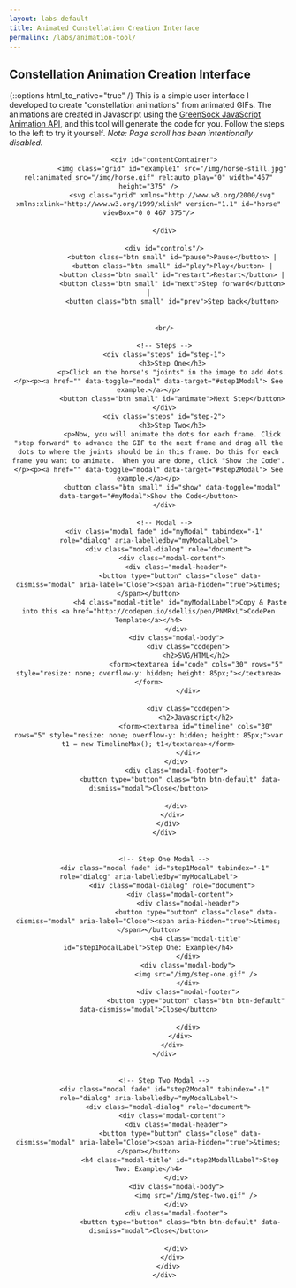 ```yaml
---
layout: labs-default
title: Animated Constellation Creation Interface
permalink: /labs/animation-tool/
---
```

## Constellation Animation Creation Interface
{::options html_to_native="true" /}
This is a simple user interface I developed to create "constellation animations" from animated GIFs. The animations are created in Javascript using the [GreenSock JavaScript Animation API](http://greensock.com/), and this tool will generate the code for you. Follow the steps to the left to try it yourself. <em>Note: Page scroll has been intentionally disabled.</em>

<center>

			<div id="contentContainer">
				<img class="grid" id="example1" src="/img/horse-still.jpg" rel:animated_src="/img/horse.gif" rel:auto_play="0" width="467" height="375" />
				<svg class="grid" xmlns="http://www.w3.org/2000/svg" xmlns:xlink="http://www.w3.org/1999/xlink" version="1.1" id="horse" viewBox="0 0 467 375"/>

			</div>

			<div id="controls"/>
				<button class="btn small" id="pause">Pause</button> |
				<button class="btn small" id="play">Play</button> |
				<button class="btn small" id="restart">Restart</button> |
				<button class="btn small" id="next">Step forward</button> |
				<button class="btn small" id="prev">Step back</button>
			

			<br/>

			<!-- Steps -->
			<div class="steps" id="step-1">
				<h3>Step One</h3>
				<p>Click on the horse's "joints" in the image to add dots.</p><p><a href="" data-toggle="modal" data-target="#step1Modal"> See example.</a></p>
				<button class="btn small" id="animate">Next Step</button>
			</div>
			<div class="steps" id="step-2">
				<h3>Step Two</h3>
				<p>Now, you will animate the dots for each frame. Click "step forward" to advance the GIF to the next frame and drag all the dots to where the joints should be in this frame. Do this for each frame you want to animate.  When you are done, click "Show the Code".</p><p><a href="" data-toggle="modal" data-target="#step2Modal"> See example.</a></p>
				<button class="btn small" id="show" data-toggle="modal" data-target="#myModal">Show the Code</button>
			</div>

			<!-- Modal -->
			<div class="modal fade" id="myModal" tabindex="-1" role="dialog" aria-labelledby="myModalLabel">
			  <div class="modal-dialog" role="document">
			    <div class="modal-content">
			      <div class="modal-header">
			        <button type="button" class="close" data-dismiss="modal" aria-label="Close"><span aria-hidden="true">&times;</span></button>
			        <h4 class="modal-title" id="myModalLabel">Copy & Paste into this <a href="http://codepen.io/sdellis/pen/PNMRxL">CodePen Template</a></h4>
			      </div>
			      <div class="modal-body">
						<div class="codepen">
							<h2>SVG/HTML</h2>
							<form><textarea id="code" cols="30" rows="5" style="resize: none; overflow-y: hidden; height: 85px;"></textarea></form>
						</div>

						<div class="codepen">
							<h2>Javascript</h2>
							<form><textarea id="timeline" cols="30" rows="5" style="resize: none; overflow-y: hidden; height: 85px;">var t1 = new TimelineMax(); t1</textarea></form>
						</div>
			      </div>
			      <div class="modal-footer">
			        <button type="button" class="btn btn-default" data-dismiss="modal">Close</button>

			      </div>
			    </div>
			  </div>
			</div>


			<!-- Step One Modal -->
			<div class="modal fade" id="step1Modal" tabindex="-1" role="dialog" aria-labelledby="myModalLabel">
				<div class="modal-dialog" role="document">
					<div class="modal-content">
						<div class="modal-header">
							<button type="button" class="close" data-dismiss="modal" aria-label="Close"><span aria-hidden="true">&times;</span></button>
							<h4 class="modal-title" id="step1ModalLabel">Step One: Example</h4>
						</div>
						<div class="modal-body">
							<img src="/img/step-one.gif" />
						</div>
						<div class="modal-footer">
							<button type="button" class="btn btn-default" data-dismiss="modal">Close</button>

						</div>
					</div>
				</div>
			</div>


			<!-- Step Two Modal -->
			<div class="modal fade" id="step2Modal" tabindex="-1" role="dialog" aria-labelledby="myModalLabel">
			  <div class="modal-dialog" role="document">
			    <div class="modal-content">
			      <div class="modal-header">
			        <button type="button" class="close" data-dismiss="modal" aria-label="Close"><span aria-hidden="true">&times;</span></button>
			        <h4 class="modal-title" id="step2ModallLabel">Step Two: Example</h4>
			      </div>
			      <div class="modal-body">
							<img src="/img/step-two.gif" />
			      </div>
			      <div class="modal-footer">
			        <button type="button" class="btn btn-default" data-dismiss="modal">Close</button>

			      </div>
			    </div>
			  </div>
			</div>


</center>

<script src="{{ "/js/supergif.js" | prepend: site.baseurl }}"></script>
<script src="{{ "/js/snap.svg-min.js" | prepend: site.baseurl }}"></script>
<script type="text/javascript">
  $(function() {
			var container = $( "#contentContainer" );
			var tl = $("#timeline");
			var box = $("#code");
			var offset = document.getElementById('contentContainer');
			var offsetX = offset.getBoundingClientRect().left;
			var offsetY = offset.getBoundingClientRect().top;
			var s = Snap("#horse");
			var i = 0;
			var c = [];

			var $body = $('body'),
    			scrollDisabled = false,
    			scrollTop;

			function disable() {
			  $( "#animate" ).css("background","lightgreen").text("Animating");
			}

			$( "#animate" ).click(function() {
				$( container ).off();
				$("#step-1").hide();
				$("#step-2").show();
			});

			scrollDisable();

			function scrollDisable() {
			    if (scrollDisabled) {
			        return;
			    }

			    scrollTop = $(window).scrollTop();

			    $body.addClass('scrolDisabled')
			        .css({
			        top: -1 * scrollTop
			    });

			    scrollDisabled = true;
			}

			$( "#show" ).click(function() {
				$( ".codepen" ).show();
				$( ".grid" ).hide();
			});

			$( container ).on( "click", function(event) {

				var xPosition = event.clientX - this.getBoundingClientRect().left;
				var yPosition = event.clientY - this.getBoundingClientRect().top;

				c[i] = s.circle(parseInt(xPosition),parseInt(yPosition),5);

				c[i].attr({
						id: "c"+i, class: "dots"
				});

				c[i].drag(move, start, stop );

				// WRITE OUT SVG FOR COPY PASTE //
				var txt = '<circle id="c' + i + '" class="dots" style="fill: #FADFAA;" cx="' + parseInt(xPosition) + '" cy="' + parseInt(yPosition) + '" r="2.2" />';
    		box.val(box.val() + txt);
				box.focus();

				i++;
			});

			var move = function(dx,dy) {

		    this.attr({
		      transform: this.data('origTransform') + (this.data('origTransform') ? "T" : "t") + [dx, dy]
		    });

			}

			var start = function() {
			  this.data('origTransform', this.transform().local );
			}

			var stop = function(event) {
				var xPosition = event.clientX - offsetX;
				var yPosition = event.clientY - offsetY;
				txt = '.to(' + event.target.id + ', 0.5, {attr:{cx:' + parseInt(xPosition) + ', cy:' + parseInt(yPosition) + '}}, "frame' + sup1.get_current_frame() + '")';
				v = 'var ' + event.target.id + ' = $("#' + event.target.id + '");'

				tl.val(v + tl.val() + txt);
				tl.focus();		        
			}

			//////////////////////
			// S U P E R G I F
			//////////////////////

			var sup1 = new SuperGif({ gif: document.getElementById('example1') } );
      sup1.load();

      $( "#pause" ).on( "click", function(e) {
        e.preventDefault();
        sup1.pause();
      });

      $( "#play" ).on( "click", function(e) {
        e.preventDefault();
        sup1.play();
      });

      $( "#restart" ).on( "click", function(e) {
        e.preventDefault();
        sup1.move_to(0);
      });

      $( "#next" ).on( "click", function(e) {
        e.preventDefault();
        sup1.move_relative(1);
      });

      $( "#prev" ).on( "click", function(e) {
        e.preventDefault();
        sup1.move_relative(-1);
      });


			$('#code').autogrow();
			$('#timeline').autogrow();

			function SVG(elementName) {
				return document.createElementNS('http://www.w3.org/2000/svg', elementName);
			}

    });

		(function($) {
		    $.fn.autogrow = function() {
		        return this.each(function() {
		            var textarea = this;
		            $.fn.autogrow.resize(textarea);
		            $(textarea).focus(function() {
		                textarea.interval = setInterval(function() {
		                    $.fn.autogrow.resize(textarea);
		                }, 500);
		            }).blur(function() {
		                clearInterval(textarea.interval);
		            });
		        });
		    };
		    $.fn.autogrow.resize = function(textarea) {
		        var lineHeight = parseInt($(textarea).css('line-height'), 10);
		        var lines = textarea.value.split('\n');
		        var columns = textarea.cols;
		        var lineCount = 0;
		        $.each(lines, function() {
		            lineCount += Math.ceil(this.length / columns) || 1;
		        });
		        var height = lineHeight * (lineCount + 1);
		        $(textarea).css('height', height);
		    };
		})(jQuery);



</script>
